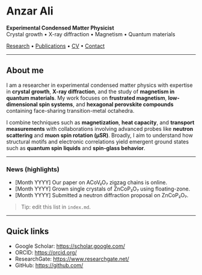 # Anzar Ali

**Experimental Condensed Matter Physicist**  
Crystal growth • X-ray diffraction • Magnetism • Quantum materials

[Research](research.md) • [Publications](publications.md) • [CV](cv/CV_Anzar_Ali.pdf) • [Contact](contact.md)

---

## About me
I am a researcher in experimental condensed matter physics with expertise in **crystal growth**, **X-ray diffraction**, and the study of **magnetism in quantum materials**. My work focuses on **frustrated magnetism**, **low-dimensional spin systems**, and **hexagonal perovskite compounds** containing face-sharing transition-metal octahedra.

I combine techniques such as **magnetization**, **heat capacity**, and **transport measurements** with collaborations involving advanced probes like **neutron scattering** and **muon spin rotation (µSR)**. Broadly, I aim to understand how structural motifs and electronic correlations yield emergent ground states such as **quantum spin liquids** and **spin-glass behavior**.

---

### News (highlights)
- [Month YYYY] Our paper on ACoV₂O₇ zigzag chains is online.  
- [Month YYYY] Grown single crystals of ZnCoP₂O₇ using floating-zone.  
- [Month YYYY] Submitted a neutron diffraction proposal on ZnCoP₂O₇.

> Tip: edit this list in `index.md`.

---

## Quick links
- Google Scholar: <https://scholar.google.com/>
- ORCID: <https://orcid.org/>
- ResearchGate: <https://www.researchgate.net/>
- GitHub: <https://github.com/>

